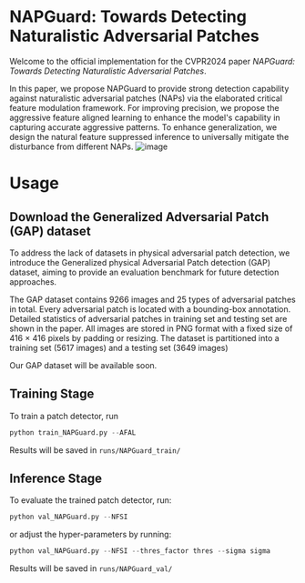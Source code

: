 # NAPGuard: Towards Detecting Naturalistic Adversarial Patches
Welcome to the official implementation for the CVPR2024 paper _NAPGuard: Towards Detecting Naturalistic Adversarial Patches_. 

In this paper, we propose NAPGuard to provide strong detection capability against naturalistic adversarial patches (NAPs) via the elaborated critical feature modulation framework. For improving precision, we propose the aggressive feature aligned learning to enhance the model's capability in capturing accurate aggressive patterns. To enhance generalization, we design the natural feature suppressed inference to universally mitigate the disturbance from different NAPs.
![image](https://github.com/wsynuiag/NAPGaurd/blob/main/figure/framework.png)

# Usage 

## Download the Generalized Adversarial Patch (GAP) dataset
To address the lack of datasets in physical adversarial patch detection, we introduce the Generalized physical Adversarial Patch detection (GAP) dataset, aiming to provide an evaluation benchmark for future detection approaches.

The GAP dataset contains 9266 images and 25 types of adversarial patches in total. Every adversarial patch is located with a bounding-box annotation. Detailed statistics of adversarial patches in training set and testing set are shown in the paper. All images are stored in PNG format with a fixed size of 416 $\times$ 416 pixels by padding or resizing. The dataset is partitioned into a training set (5617 images) and a testing set (3649 images)

Our GAP dataset will be available soon.

## Training Stage
To train a patch detector, run
```python
python train_NAPGuard.py --AFAL
```
Results will be saved in `runs/NAPGuard_train/`

## Inference Stage
To evaluate the trained patch detector, run:
```python
python val_NAPGuard.py --NFSI
```
or adjust the hyper-parameters by running:
```python
python val_NAPGuard.py --NFSI --thres_factor thres --sigma sigma
```
Results will be saved in `runs/NAPGuard_val/`

